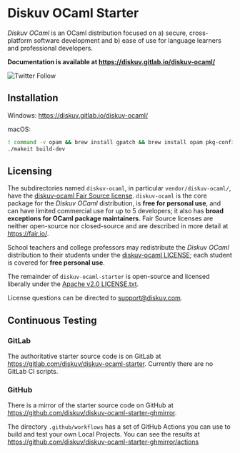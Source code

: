# Diskuv OCaml Starter

*Diskuv OCaml* is an OCaml distribution focused on a) secure, cross-platform software development and b) ease of use for language learners and professional developers.

**Documentation is available at https://diskuv.gitlab.io/diskuv-ocaml/**

![Twitter Follow](https://img.shields.io/twitter/follow/diskuv?style=social)

## Installation

Windows: https://diskuv.gitlab.io/diskuv-ocaml/

macOS:
```sh
! command -v opam && brew install gpatch && brew install opam pkg-config
./makeit build-dev
```

## Licensing

The subdirectories named `diskuv-ocaml`, in particular `vendor/diskuv-ocaml/`, have the
[diskuv-ocaml Fair Source license](https://gitlab.com/diskuv/diskuv-ocaml/-/raw/main/LICENSE.txt).
`diskuv-ocaml` is the core package for the *Diskuv OCaml* distribution, is **free for personal use**,
and can have limited commercial use for up to 5 developers; it also has **broad exceptions for OCaml package maintainers**.
Fair Source licenses are neither open-source nor closed-source and are described in more detail at https://fair.io/.

School teachers and college professors may redistribute the *Diskuv OCaml* distribution to their students under the
[diskuv-ocaml LICENSE](https://gitlab.com/diskuv/diskuv-ocaml/-/raw/main/LICENSE.txt); each student is covered for **free personal use**.

The remainder of `diskuv-ocaml-starter` is open-source and licensed liberally under the [Apache v2.0 LICENSE.txt](LICENSE.txt).

License questions can be directed to support@diskuv.com.

## Continuous Testing

### GitLab

The authoritative starter source code is on GitLab at https://gitlab.com/diskuv/diskuv-ocaml-starter.
Currently there are no GitLab CI scripts.

### GitHub

There is a mirror of the starter source code on GitHub at https://github.com/diskuv/diskuv-ocaml-starter-ghmirror.

The directory `.github/workflows` has a set of GitHub Actions you can use to build and test your own Local Projects.
You can see the results at https://github.com/diskuv/diskuv-ocaml-starter-ghmirror/actions
